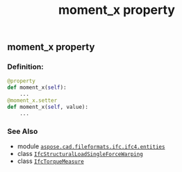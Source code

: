﻿---
title: moment_x property
second_title: Aspose.CAD for Python via .NET API References
description: 
type: docs
weight: 90
url: /python-net/aspose.cad.fileformats.ifc.ifc4.entities/ifcstructuralloadsingleforcewarping/moment_x/
is_root: false
---

## moment_x property

### Definition:
```python
@property
def moment_x(self):
    ...
@moment_x.setter
def moment_x(self, value):
    ...
```

### See Also
* module [`aspose.cad.fileformats.ifc.ifc4.entities`](../../)
* class [`IfcStructuralLoadSingleForceWarping`](/cad/python-net/aspose.cad.fileformats.ifc.ifc4.entities/ifcstructuralloadsingleforcewarping)
* class [`IfcTorqueMeasure`](/cad/python-net/aspose.cad.fileformats.ifc.ifc4.types/ifctorquemeasure)
